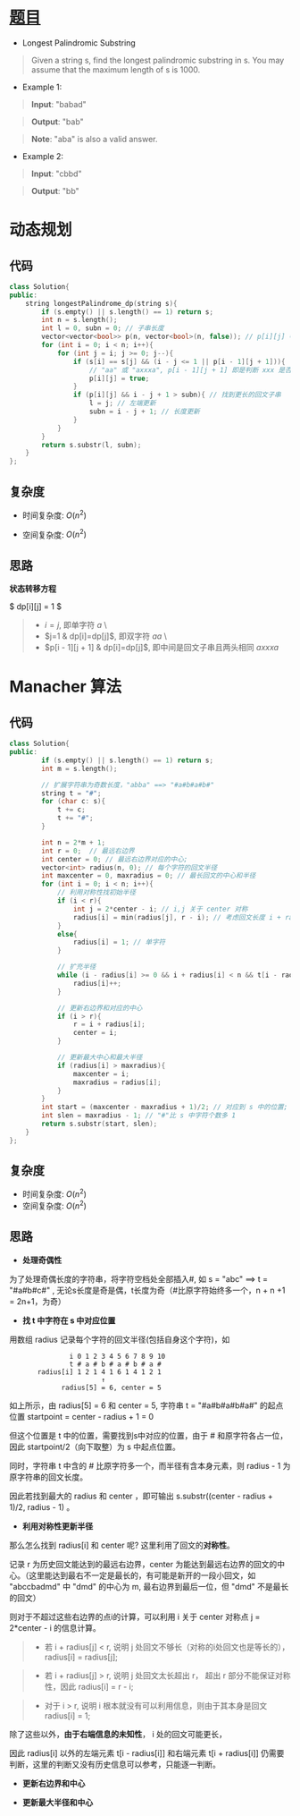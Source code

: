 # [题目](https://leetcode.com/problems/longest-palindromic-substring/)

* Longest Palindromic Substring

> Given a string s, find the longest palindromic substring in s. You may assume that the maximum length of s is 1000.

* Example 1:

> **Input**: "babad"

> **Output**: "bab"

> **Note**: "aba" is also a valid answer.

* Example 2:

> **Input**: "cbbd"

> **Output**: "bb"


# 动态规划
## 代码

```cpp
class Solution{
public:
    string longestPalindrome_dp(string s){
        if (s.empty() || s.length() == 1) return s;
        int n = s.length();
        int l = 0, subn = 0; // 子串长度 
        vector<vector<bool>> p(n, vector<bool>(n, false)); // p[i][j] 判断字符串从 j 到 i 是否为回文子串
        for (int i = 0; i < n; i++){
            for (int j = i; j >= 0; j--){
                if (s[i] == s[j] && (i - j <= 1 || p[i - 1][j + 1])){
                    // "aa" 或 "axxxa", p[i - 1][j + 1] 即是判断 xxx 是否为回文
                    p[i][j] = true;
                }
                if (p[i][j] && i - j + 1 > subn){ // 找到更长的回文子串
                    l = j; // 左端更新
                    subn = i - j + 1; // 长度更新
                }
            }
        }
        return s.substr(l, subn);
    }
};
```

## 复杂度
* 时间复杂度: $O(n^2)$

* 空间复杂度: $O(n^2)$

## 思路

**状态转移方程**

$ dp[i][j] = 1 $

>- $i = j$, 即单字符 $a$ \\
>- $j=1 & dp[i]=dp[j]$, 即双字符 $aa$ \\
>- $p[i - 1][j + 1] & dp[i]=dp[j]$, 即中间是回文子串且两头相同 $axxxa$
   
# Manacher 算法

## 代码

```cpp
class Solution{
public:
        if (s.empty() || s.length() == 1) return s;
        int m = s.length();

        // 扩展字符串为奇数长度，"abba" ==> "#a#b#a#b#"
        string t = "#";
        for (char c: s){
            t += c;
            t += "#";
        }

        int n = 2*m + 1;
        int r = 0;  // 最远右边界
        int center = 0; // 最远右边界对应的中心;
        vector<int> radius(n, 0); // 每个字符的回文半径
        int maxcenter = 0, maxradius = 0; // 最长回文的中心和半径
        for (int i = 0; i < n; i++){
            // 利用对称性找初始半径
            if (i < r){
                int j = 2*center - i; // i,j 关于 center 对称
                radius[i] = min(radius[j], r - i); // 考虑回文长度 i + radius[j] 是否超过 r
            }
            else{
                radius[i] = 1; // 单字符
            }

            // 扩充半径
            while (i - radius[i] >= 0 && i + radius[i] < n && t[i - radius[i]] == t[i + radius[i]]){
                radius[i]++;
            }

            // 更新右边界和对应的中心
            if (i > r){
                r = i + radius[i];
                center = i;
            }

            // 更新最大中心和最大半径
            if (radius[i] > maxradius){
                maxcenter = i;
                maxradius = radius[i];
            }
        }
        int start = (maxcenter - maxradius + 1)/2; // 对应到 s 中的位置;
        int slen = maxradius - 1; // "#"比 s 中字符个数多 1
        return s.substr(start, slen);
    }
};
```

## 复杂度
* 时间复杂度: $O(n^2)$
* 空间复杂度: $O(n^2)$

## 思路
* **处理奇偶性**

为了处理奇偶长度的字符串，将字符空档处全部插入#, 如 s = "abc" ==> t = "#a#b#c#" , 无论s长度是奇是偶，t长度为奇（#比原字符始终多一个，n + n +1 = 2n+1，为奇）



* **找 t 中字符在 s 中对应位置**

用数组 radius 记录每个字符的回文半径(包括自身这个字符)，如 
		  
          	       i 0 1 2 3 4 5 6 7 8 9 10
		           t # a # b # a # b # a #
	       radius[i] 1 2 1 4 1 6 1 4 1 2 1
		                   ↑
				 radius[5] = 6, center = 5 
如上所示，由 radius[5] = 6 和 center = 5, 字符串 t = "#a#b#a#b#a#"  的起点位置 startpoint  = center - radius + 1 = 0
		
但这个位置是 t 中的位置，需要找到s中对应的位置，由于 # 和原字符各占一位，因此 startpoint/2（向下取整）为 s 中起点位置。
	
同时，字符串 t 中含的 # 比原字符多一个，而半径有含本身元素，则 radius - 1 为 原字符串的回文长度。
	
因此若找到最大的 radius 和  center ，即可输出 s.substr((center - radius + 1)/2, radius - 1) 。
	


* **利用对称性更新半径**

那么怎么找到 radius[i] 和 center 呢? 这里利用了回文的**对称性**。
	
记录 r 为历史回文能达到的最远右边界，center 为能达到最远右边界的回文的中心。（这里能达到最右不一定是最长的，有可能是新开的一段小回文，如 "abccbadmd" 中 "dmd" 的中心为 m, 最右边界到最后一位，但 "dmd" 不是最长的回文）

则对于不超过这些右边界的点i的计算，可以利用 i 关于 center 对称点 j = 2*center - i 的信息计算。

>- 若 i + radius[j] < r, 说明 j 处回文不够长（对称的i处回文也是等长的），radius[i] = radius[j];

>- 若 i + radius[j] > r, 说明 j 处回文太长超出 r， 超出 r 部分不能保证对称性，因此 radius[i] = r - i;

>- 对于 i > r, 说明 i 根本就没有可以利用信息，则由于其本身是回文 radius[i] = 1;


除了这些以外，**由于右端信息的未知性**， i 处的回文可能更长，

因此 radius[i] 以外的左端元素 t[i - radius[i]] 和右端元素 t[i + radius[i]] 仍需要判断，这里的判断又没有历史信息可以参考，只能逐一判断。



* **更新右边界和中心**



* **更新最大半径和中心**

